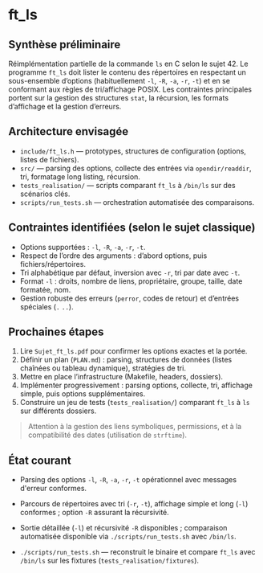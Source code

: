 # ft_ls

## Synthèse préliminaire
Réimplémentation partielle de la commande `ls` en C selon le sujet 42. Le programme `ft_ls` doit lister le contenu des répertoires en respectant un sous-ensemble d’options (habituellement `-l`, `-R`, `-a`, `-r`, `-t`) et en se conformant aux règles de tri/affichage POSIX. Les contraintes principales portent sur la gestion des structures `stat`, la récursion, les formats d’affichage et la gestion d’erreurs.

## Architecture envisagée
- `include/ft_ls.h` — prototypes, structures de configuration (options, listes de fichiers).
- `src/` — parsing des options, collecte des entrées via `opendir/readdir`, tri, formatage long listing, récursion.
- `tests_realisation/` — scripts comparant `ft_ls` à `/bin/ls` sur des scénarios clés.
- `scripts/run_tests.sh` — orchestration automatisée des comparaisons.

## Contraintes identifiées (selon le sujet classique)
- Options supportées : `-l`, `-R`, `-a`, `-r`, `-t`.
- Respect de l’ordre des arguments : d’abord options, puis fichiers/répertoires.
- Tri alphabétique par défaut, inversion avec `-r`, tri par date avec `-t`.
- Format `-l` : droits, nombre de liens, propriétaire, groupe, taille, date formatée, nom.
- Gestion robuste des erreurs (`perror`, codes de retour) et d’entrées spéciales (`.` `..`).

## Prochaines étapes
1. Lire `Sujet_ft_ls.pdf` pour confirmer les options exactes et la portée.
2. Définir un plan (`PLAN.md`) : parsing, structures de données (listes chaînées ou tableau dynamique), stratégies de tri.
3. Mettre en place l’infrastructure (Makefile, headers, dossiers).  
4. Implémenter progressivement : parsing options, collecte, tri, affichage simple, puis options supplémentaires.
5. Construire un jeu de tests (`tests_realisation/`) comparant `ft_ls` à `ls` sur différents dossiers.

> Attention à la gestion des liens symboliques, permissions, et à la compatibilité des dates (utilisation de `strftime`).

## État courant
- Parsing des options `-l`, `-R`, `-a`, `-r`, `-t` opérationnel avec messages d'erreur conformes.
- Parcours de répertoires avec tri (`-r`, `-t`), affichage simple et long (`-l`) conformes ; option `-R` assurant la récursivité.
- Sortie détaillée (`-l`) et récursivité `-R` disponibles ; comparaison automatisée disponible via `./scripts/run_tests.sh` avec `/bin/ls`.

- `./scripts/run_tests.sh` — reconstruit le binaire et compare `ft_ls` avec `/bin/ls` sur les fixtures (`tests_realisation/fixtures`).
